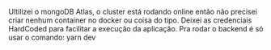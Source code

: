 Ultilizei o mongoDB Atlas, o cluster está rodando online então não precisei criar nenhum container no docker ou coisa do tipo.
Deixei as credenciais HardCoded para facilitar a execução da aplicação.
Pra rodar o backend é só usar o comando: yarn dev

